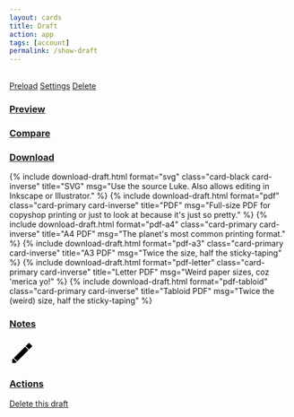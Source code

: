```yaml
---
layout: cards
title: Draft
action: app
tags: [account]
permalink: /show-draft
---
```

<div class="container">
    <div class="row">
        <div class="col-md-12" id="draft">
            <div class="draft-display">
                <div>
                    <div class="crown-wrapper">
                        <img class="crown crown-left" id="draft-pattern-img">
                        <span class="crown crown-middle" id="draft-handle"></span>
                        <img class="crown crown-right" id="draft-model-img">
                    </div>
                    <a id="preload-btn" href="#" class="btn btn-outline-info mt-3 modal light">Preload</a>
                    <a id="settings-btn" href="#" class="btn btn-outline-primary mt-3 modal light">Settings</a>
                    <a id="delete-btn" href="#" class="btn btn-outline-danger mt-3 modal light">Delete</a>
                </div>
            </div>
            <div id="accordion" role="tablist" aria-multiselectable="true" class="full-width">
                <div id="group-preview" class="card">
                    <div class="card-header" role="tab" id="heading-preview">
                        <h3 class="text-capitalize"><a data-toggle="collapse" data-parent="#accordion" href="#collapse-preview" aria-expanded="false" aria-controls="collapse-preview">Preview</a></h3>
                    </div>
                    <div id="collapse-preview" class="collapse" role="tabpanel" aria-labeledby="heading-preview" aria-expanded="false">
                        <div class="card-block" id="content-preview">
                            <a href="#" id="link-preview" title="Open in a new window" target="_BLANK"><div class="drop-shadow svg-frame" id="svg-wrapper"></div></a>
                        </div>
                    </div>
                </div>
                <div id="group-compared" class="card">
                    <div class="card-header" role="tab" id="heading-compared">
                        <h3 class="text-capitalize"><a data-toggle="collapse" data-parent="#accordion" href="#collapse-compared" aria-expanded="false" aria-controls="collapse-compared">Compare</a></h3>
                    </div>
                    <div id="collapse-compared" class="collapse" role="tabpanel" aria-labeledby="heading-compared" aria-expanded="false">
                        <div class="card-block" id="content-compared">
                            <a href="#" id="compared-preview" title="Open in a new window" target="_BLANK"><div class="drop-shadow svg-frame" id="compared-wrapper"></div></a>
                        </div>
                    </div>
                </div>
                <div id="group-download" class="card">
                    <div class="card-header" role="tab" id="heading-download">
                        <h3 class="text-capitalize"><a data-toggle="collapse" data-parent="#accordion" href="#collapse-download" aria-expanded="false" aria-controls="collapse-download">Download</a></h3>
                    </div>
                    <div id="collapse-download" class="collapse" role="tabpanel" aria-labeledby="heading-download" aria-expanded="false">
                        <div class="card-block" id="content-download">
                            <div class="row">
                                {% include download-draft.html 
                                    format="svg"
                                    class="card-black card-inverse"
                                    title="SVG"
                                    msg="Use the source Luke. Also allows editing in Inkscape or Illustrator."
                                %}
                                {% include download-draft.html 
                                    format="pdf"
                                    class="card-primary card-inverse"
                                    title="PDF"
                                    msg="Full-size PDF for copyshop printing or just to look at because it's just so pretty."
                                %}
                                {% include download-draft.html 
                                    format="pdf-a4"
                                    class="card-primary card-inverse"
                                    title="A4 PDF"
                                    msg="The planet's most common printing format."
                                %}
                                {% include download-draft.html 
                                    format="pdf-a3"
                                    class="card-primary card-inverse"
                                    title="A3 PDF"
                                    msg="Twice the size, half the sticky-taping"
                                %}
                                {% include download-draft.html 
                                    format="pdf-letter"
                                    class="card-primary card-inverse"
                                    title="Letter PDF"
                                    msg="Weird paper sizes, coz 'merica yo!"
                                %}
                                {% include download-draft.html 
                                    format="pdf-tabloid"
                                    class="card-primary card-inverse"
                                    title="Tabloid PDF"
                                    msg="Twice the (weird) size, half the sticky-taping"
                                %}
                            </div> 
                        </div>
                    </div>
                </div>
                <div id="group-notes" class="card">
                    <div class="card-header" role="tab" id="heading-notes">
                        <h3 class="text-capitalize"><a data-toggle="collapse" data-parent="#accordion" href="#collapse-notes" aria-expanded="false" aria-controls="collapse-notes">Notes</a></h3>
                    </div>
                    <div id="collapse-notes" class="collapse" role="tabpanel" aria-labeledby="heading-notes" aria-expanded="false">
                        <div class="card-block" id="content-notes">
                            <div class="notes">
                                <div id="notes-inner"></div>
                                <a class="update-bubble hover-shadow hashlink" id="update-notes" href="#" title="Edit draft notes">
                                    <svg class="icon pencil" xmlns="http://www.w3.org/2000/svg" width="48" height="48" viewBox="0 0 48 48">
                                        <path class="c1" d="M5,43l0,-6l2,-2l6,6l-2,2z"></path>
                                        <path class="c2" d="M8,34l20,-20l6,6l-20,20z"></path>
                                        <path class="c3" d="M29,13l6,-6l6,6l-6,6z"></path>
                                    </svg>
                                </a>
                            </div>
                        </div>
                    </div>
                </div>
                <div id="group-remove" class="card">
                    <div class="card-header" role="tab" id="heading-remove">
                        <h3 class="text-capitalize"><a data-toggle="collapse" data-parent="#accordion" href="#collapse-remove" aria-expanded="false" aria-controls="collapse-remove">Actions</a></h3>
                    </div>
                    <div id="collapse-remove" class="collapse" role="tabpanel" aria-labeledby="heading-remove" aria-expanded="false">
                        <div class="card-block" id="content-remove">
                            <p class="mt-2"><a href="#" class="btn btn-danger hashlink" id="delete-btn" title="Delete this draft">Delete this draft</a></p>
                        </div>
                    </div>
                </div>
            </div>
        </div>
    </div>
</div>
